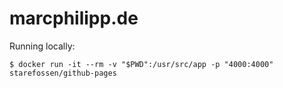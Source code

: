 # marcphilipp.de

Running locally:

```terminal
$ docker run -it --rm -v "$PWD":/usr/src/app -p "4000:4000" starefossen/github-pages
```
